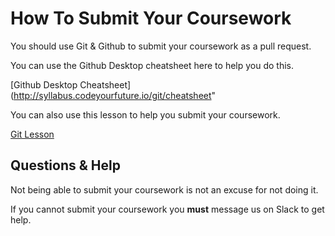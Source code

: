 <!--
Do not edit this file.
Make a change to the template and then pull changes.
https://github.com/CodeYourFuture/CYF-Coursework-Template
-->

# How To Submit Your Coursework

You should use Git & Github to submit your coursework as a pull request.

You can use the Github Desktop cheatsheet here to help you do this.

[Github Desktop Cheatsheet](http://syllabus.codeyourfuture.io/git/cheatsheet"

You can also use this lesson to help you submit your coursework.

[Git Lesson](http://syllabus.codeyourfuture.io/git/index)

## Questions & Help

Not being able to submit your coursework is not an excuse for not doing it.

If you cannot submit your coursework you **must** message us on Slack to get help.
